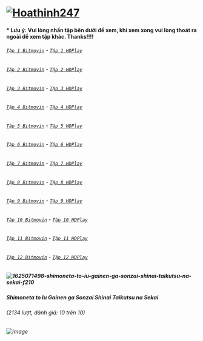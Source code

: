 # [![Hoathinh247](https://user-images.githubusercontent.com/75318518/141947432-f818d463-e399-4827-9d0d-1c5385968d8e.png)](https://admin1509.github.io/hoathinh247tv.com/)
#### * Lưu ý: Vui lòng nhấn tập bên dưới để xem, khi xem xong vui lòng thoát ra ngoài để xem tập khác. Thanks!!!!

###### [`Tập 1 Bitmovin`](https://bitly.com/30ssJ9s) - [`Tập 1 HDPlay`](https://bitly.com/3wP31YW)
###### [`Tập 2 Bitmovin`](https://bitly.com/3osnhvM) - [`Tập 2 HDPlay`](https://bitly.com/3osjvCC)
###### [`Tập 3 Bitmovin`](https://bitly.com/30tHv0m) - [`Tập 3 HDPlay`](https://bitly.com/3Hqso8i)
###### [`Tập 4 Bitmovin`](https://bitly.com/3Fo3nZx) - [`Tập 4 HDPlay`](https://bitly.com/3Fcd39E)
###### [`Tập 5 Bitmovin`](https://bitly.com/3wRSImZ) - [`Tập 5 HDPlay`](https://bitly.com/2YVJ1HO)
###### [`Tập 6 Bitmovin`](https://bitly.com/3qFBxnw) - [`Tập 6 HDPlay`](https://bitly.com/3DoaaCb)
###### [`Tập 7 Bitmovin`](https://bitly.com/3wR9gLN) - [`Tập 7 HDPlay`](https://bitly.com/3CmSSnE)
###### [`Tập 8 Bitmovin`](https://bitly.com/3wTE4vo) - [`Tập 8 HDPlay`](https://bitly.com/3nj7LTz)
###### [`Tập 9 Bitmovin`](https://bitly.com/3Ho3Kp3) - [`Tập 9 HDPlay`](https://bitly.com/3cqmF41)
###### [`Tập 10 Bitmovin`]() - [`Tập 10 HDPlay`](https://bitly.com/3Ct04OR)
###### [`Tập 11 Bitmovin`]() - [`Tập 11 HDPlay`]()
###### [`Tập 12 Bitmovin`]() - [`Tập 12 HDPlay`]()

##### ![1625071498-shimoneta-to-iu-gainen-ga-sonzai-shinai-taikutsu-na-sekai-f210](https://user-images.githubusercontent.com/75318518/141960241-e7e44568-2a85-4a69-b9cc-87039c774459.jpg)
##### Shimoneta to Iu Gainen ga Sonzai Shinai Taikutsu na Sekai
###### (2134 lượt, đánh giá: 10 trên 10)
###### ![image](https://user-images.githubusercontent.com/75318518/141960625-fd1c94fb-ee96-441c-b2dc-ef5aed10293a.png)
